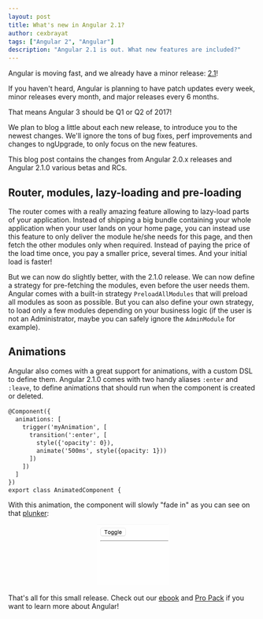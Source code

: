 ```yaml
---
layout: post
title: What's new in Angular 2.1?
author: cexbrayat
tags: ["Angular 2", "Angular"]
description: "Angular 2.1 is out. What new features are included?"
---
```


Angular is moving fast, and we already have a minor release: [2.1](https://github.com/angular/angular/blob/master/CHANGELOG.md#210-incremental-metamorphosis-2016-10-12)!

If you haven't heard, Angular is planning to have patch updates every week,
minor releases every month, and major releases every 6 months.

That means Angular 3 should be Q1 or Q2 of 2017!

We plan to blog a little about each new release,
to introduce you to the newest changes.
We'll ignore the tons of bug fixes, perf improvements and changes to ngUpgrade,
to only focus on the new features.

This blog post contains the changes from Angular 2.0.x releases
and Angular 2.1.0 various betas and RCs.

## Router, modules, lazy-loading and pre-loading

The router comes with a really amazing feature
allowing to lazy-load parts of your application.
Instead of shipping a big bundle containing your whole application when your user lands on your home page,
you can instead use this feature to only deliver the module he/she needs for this page,
and then fetch the other modules only when required.
Instead of paying the price of the load time once,
you pay a smaller price, several times. And your initial load is faster!

But we can now do slightly better, with the 2.1.0 release.
We can now define a strategy for pre-fetching the modules, even before the user needs them.
Angular comes with a built-in strategy `PreloadAllModules` that will preload all modules as soon as possible.
But you can also define your own strategy, to load only a few modules depending on your business logic
(if the user is not an Administrator, maybe you can safely ignore the `AdminModule` for example).

## Animations

Angular also comes with a great support for animations,
with a custom DSL to define them.
Angular 2.1.0 comes with two handy aliases `:enter` and `:leave`,
to define animations that should run when the component is created or deleted.

    @Component({
      animations: [
        trigger('myAnimation', [
          transition(':enter', [
            style({'opacity': 0}),
            animate('500ms', style({opacity: 1}))
          ])
        ])
      ]
    })
    export class AnimatedComponent {

With this animation, the component will slowly "fade in"
as you can see on that [plunker](http://plnkr.co/edit/3Y0ODbdFiCkh6XGrxFRA?p=preview):

<p style="text-align: center;">
  <img src="/assets/images/ng-animations-demo.gif">
</p>

That's all for this small release.
Check out our [ebook](https://books.ninja-squad.com) and [Pro Pack](https://angular2-exercises.ninja-squad.com/) if you want to learn more about Angular!
